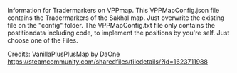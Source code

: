 Information for Tradermarkers on VPPmap.
This VPPMapConfig.json file contains the Tradermarkers of the Sakhal map.
Just overwrite the existing file on the "config" folder.
The VPPMapConfig.txt file only contains the postitiondata including code, to implement the positions by you're self.
Just choose one of the Files.

Credits:
VanillaPlusPlusMap by DaOne
https://steamcommunity.com/sharedfiles/filedetails/?id=1623711988
